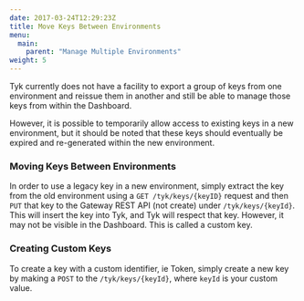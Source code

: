 ```yaml
---
date: 2017-03-24T12:29:23Z
title: Move Keys Between Environments
menu:
  main:
    parent: "Manage Multiple Environments"
weight: 5 
---
```


Tyk currently does not have a facility to export a group of keys from one environment and reissue them in another and still be able to manage those keys from within the Dashboard.

However, it is possible to temporarily allow access to existing keys in a new environment, but it should be noted that these keys should eventually be expired and re-generated within the new environment.

### Moving Keys Between Environments

In order to use a legacy key in a new environment, simply extract the key from the old environment using a `GET /tyk/keys/{keyID}` request and then `PUT` that key to the Gateway REST API (not create) under `/tyk/keys/{keyId}`. This will insert the key into Tyk, and Tyk will respect that key. However, it may not be visible in the Dashboard. This is called a custom key.

### Creating Custom Keys

To create a key with a custom identifier, ie Token, simply create a new key by making a `POST` to the `/tyk/keys/{keyId}`, where `keyId` is your custom value.